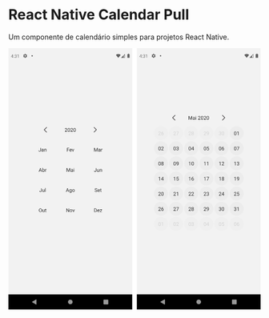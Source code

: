 # React Native Calendar Pull



Um componente de calendário simples para projetos React Native.


 <img src="calendar.png">
